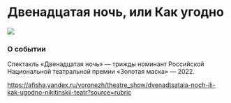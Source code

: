 # Двенадцатая ночь, или Как угодно
![](https://avatars.mds.yandex.net/get-afishanew/31447/25dc1ee6d5ac968c7305f50314d99ebb/960x690_noncrop)

### О событии
Спектакль «Двенадцатая ночь» — трижды номинант Российской Национальной театральной премии «Золотая маска» — 2022.


https://afisha.yandex.ru/voronezh/theatre_show/dvenadtsataia-noch-ili-kak-ugodno-nikitinskii-teatr?source=rubric

